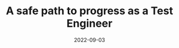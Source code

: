 ---
title: A safe path to progress as a Test Engineer
date: 2022-09-03
tags:
  - Best practices
description: Make your study routine more practical and stop just reading and listening to youtube videos
---